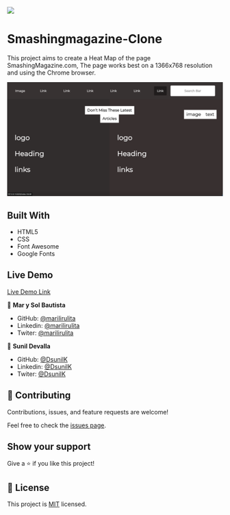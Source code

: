 ![](https://img.shields.io/badge/Microverse-blueviolet)

# Smashingmagazine-Clone
This project aims to create a Heat Map of the page SmashingMagazine.com, The page works best on a 1366x768 resolution and using the Chrome browser.



![screenshot](./assets/ScreenShot.png)
 
## Built With

- HTML5
- CSS
- Font Awesome
- Google Fonts

## Live Demo

[Live Demo Link](https://angelacuahutle.github.io/Cloning_Apple/)

👤 **Mar y Sol Bautista**

- GitHub: [@marilirulita](https://github.com/marilirulita)
- Linkedin: [@marilirulita](https://www.linkedin.com/in/mar-y-sol-bautista-alvarez-5a6894151/)
- Twiter: [@marilirulita](https://twitter.com/marylirulita)


👤 **Sunil Devalla**

- GitHub: [@DsunilK](https://github.com/DsunilK)
- Linkedin: [@DsunilK](https://www.linkedin.com/in/dsunilk/)
- Twiter: [@DsunilK](https://twitter.com/Sunil_Devalla)

## 🤝 Contributing

Contributions, issues, and feature requests are welcome!

Feel free to check the [issues page](https://github.com/angelacuahutle/Cloning_Apple/issues).

## Show your support

Give a ⭐️ if you like this project!

## 📝 License

This project is [MIT](LICENSE) licensed.


